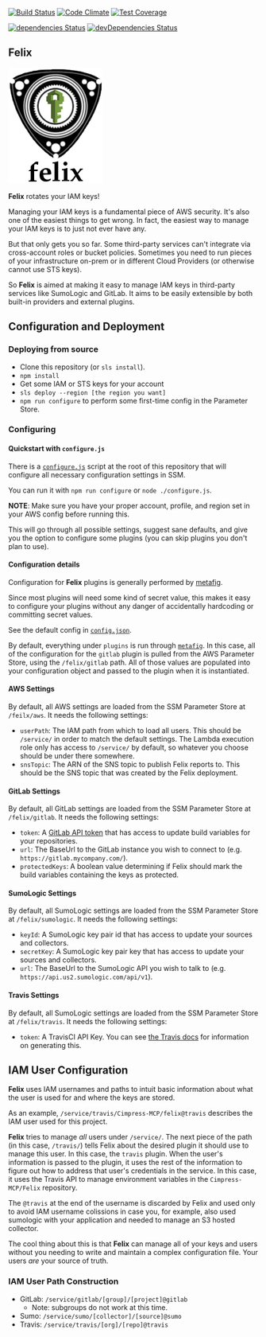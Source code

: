 [![Build Status](https://travis-ci.org/Cimpress-MCP/felix.svg?branch=master)](https://travis-ci.org/Cimpress-MCP/felix)
[![Code Climate](https://codeclimate.com/github/Cimpress-MCP/felix/badges/gpa.svg)](https://codeclimate.com/github/Cimpress-MCP/felix)
[![Test Coverage](https://codeclimate.com/github/Cimpress-MCP/felix/badges/coverage.svg)](https://codeclimate.com/github/Cimpress-MCP/felix/coverage)

[![dependencies Status](https://david-dm.org/Cimpress-MCP/felix/status.svg)](https://david-dm.org/Cimpress-MCP/felix)
[![devDependencies Status](https://david-dm.org/Cimpress-MCP/felix/dev-status.svg)](https://david-dm.org/Cimpress-MCP/felix?type=dev)

## Felix

![Felix Logo](./logo.png)

**Felix** rotates your IAM keys!

Managing your IAM keys is a fundamental piece of AWS security. It's also one
of the easiest things to get wrong. In fact, the easiest way to manage your
IAM keys is to just not ever have any.

But that only gets you so far. Some third-party services can't integrate via
cross-account roles or bucket policies. Sometimes you need to run pieces of
your infrastructure on-prem or in different Cloud Providers (or otherwise
cannot use STS keys).

So **Felix** is aimed at making it easy to manage IAM keys in third-party
services like SumoLogic and GitLab. It aims to be easily extensible by both
built-in providers and external plugins.

## Configuration and Deployment
### Deploying from source

* Clone this repository (or `sls install`).
* `npm install`
* Get some IAM or STS keys for your account
* `sls deploy --region [the region you want]`
* `npm run configure` to perform some first-time config in the Parameter Store.

### Configuring
#### Quickstart with `configure.js`

There is a [`configure.js`](./configure.js) script at the root of this
repository that will configure all necessary configuration settings in SSM.

You can run it with `npm run configure` or `node ./configure.js`.

**NOTE**: Make sure you have your proper account, profile, and region set in
your AWS config before running this.

This will go through all possible settings, suggest sane defaults, and give you
the option to configure some plugins (you can skip plugins you don't plan to
use).

#### Configuration details

Configuration for **Felix** plugins is generally performed by
[metafig](https://github.com/Cimpress-MCP/metafig).

Since most plugins will need some kind of secret value, this makes
it easy to configure your plugins without any danger of accidentally
hardcoding or committing secret values.

See the default config in [`config.json`](config.json).

By default, everything under `plugins` is run through [`metafig`](https://github.com/Cimpress-MCP/metafig). In this case, all of
the configuration for the `gitlab` plugin is pulled from the AWS Parameter
Store, using the `/felix/gitlab` path. All of those values are populated
into your configuration object and passed to the plugin when it is
instantiated.

#### AWS Settings

By default, all AWS settings are loaded from the SSM Parameter Store at `/feilx/aws`. It needs the following settings:

* `userPath`: The IAM path from which to load all users. This should be `/service/` in order to match the default settings. The Lambda execution role only has access to `/service/` by default, so whatever you choose should be under there somewhere.
* `snsTopic`: The ARN of the SNS topic to publish Felix reports to. This should be the SNS topic that was created by the Felix deployment.

#### GitLab Settings

By default, all GitLab settings are loaded from the SSM Parameter Store at `/felix/gitlab`. It needs the following settings:

* `token`: A [GitLab API token](https://docs.gitlab.com/ce/user/profile/personal_access_tokens.html) that has access to update build variables for your repositories.
* `url`: The BaseUrl to the GitLab instance you wish to connect to (e.g. `https://gitlab.mycompany.com/`).
* `protectedKeys`: A boolean value determining if Felix should mark the build variables containing the keys as protected.

#### SumoLogic Settings

By default, all SumoLogic settings are loaded from the SSM Parameter Store at `/felix/sumologic`. It needs the following settings:

* `keyId`: A SumoLogic key pair id that has access to update your sources and collectors.
* `secretKey`: A SumoLogic key pair key that has access to update your sources and collectors.
* `url`: The BaseUrl to the SumoLogic API you wish to talk to (e.g. `https://api.us2.sumologic.com/api/v1`).

#### Travis Settings

By default, all SumoLogic settings are loaded from the SSM Parameter Store at `/felix/travis`. It needs the following settings:

* `token`: A TravisCI API Key. You can see [the Travis docs](https://developer.travis-ci.org/authentication) for information on generating this.

## IAM User Configuration

**Felix** uses IAM usernames and paths to intuit basic information about what
the user is used for and where the keys are stored.

As an example, `/service/travis/Cimpress-MCP/felix@travis` describes the IAM
user used for this project.

**Felix** tries to manage *all* users under `/service/`. The next piece of the path (in this case, `/travis/`) tells Felix about the desired plugin it should
use to manage this user. In this case, the `travis` plugin. When the user's
information is passed to the plugin, it uses the rest of the information to
figure out how to address that user's credentials in the service. In this case,
it uses the Travis API to manage environment variables in the
`Cimpress-MCP/Felix` repository.

The `@travis` at the end of the username is discarded by Felix and used only to
avoid IAM username colissions in case you, for example, also used sumologic
with your application and needed to manage an S3 hosted collector.

The cool thing about this is that **Felix** can manage all of your keys and
users without you needing to write and maintain a complex configuration file.
Your users *are* your source of truth.

### IAM User Path Construction
* GitLab: `/service/gitlab/[group]/[project]@gitlab`
  * Note: subgroups do not work at this time.
* Sumo: `/service/sumo/[collector]/[source]@sumo`
* Travis: `/service/travis/[org]/[repo]@travis`
